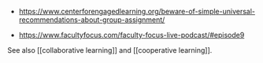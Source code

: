   - https://www.centerforengagedlearning.org/beware-of-simple-universal-recommendations-about-group-assignment/

  - https://www.facultyfocus.com/faculty-focus-live-podcast/#episode9

See also [[collaborative learning]] and
[[cooperative learning]].